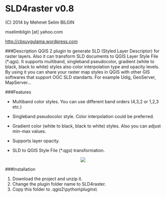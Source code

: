 SLD4raster v0.8
==========


(C) 2014 by Mehmet Selim BILGIN

mselimbilgin [at] yahoo.com

http://cbsuygulama.wordpress.com



###Description
QGIS 2 plugin to generate SLD (Styled Layer Descriptor) for raster layers. Also it can transform SLD documents to QGIS Layer Style File (*.qgs). It supports multiband, singleband pseudocolor, gradient (white to black, black to white) styles also color interpolation type and opacity levels. By using it you can share your raster map styles in QGIS with other GIS softwares that support OGC SLD standarts. For example Udig, GeoServer, MapServer…



###Features
   
   - Multiband color styles. You can use different band orders (4,3,2 or 1,2,3 etc.)

   - Singleband pseudocolor style. Color interpolation could be preferred.

   - Gradient color (white to black, black to white) styles. Also you can adjust min-max values.

   - Supports layer opacity.
  
   - SLD to QGIS Style File (*.qgs) transformation.
   

<p align="center">
  <img src="https://lh6.googleusercontent.com/-hcoomgF7lws/U3pu-U-ZwoI/AAAAAAAAAbs/gbXwOddcHeM/w517-h553-no/SLD4raster_v0.8.png"/>
</p>


###Installation

1. Download the project and unzip it.
2. Change the plugin folder name to SLD4raster. 
3. Copy this folder to .qgis2\python\plugins\  
